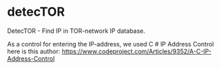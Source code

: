 # detecTOR

DetecTOR - Find IP in TOR-network IP database.

As a control for entering the IP-address, we used
C # IP Address Control here is this author:
https://www.codeproject.com/Articles/9352/A-C-IP-Address-Control
